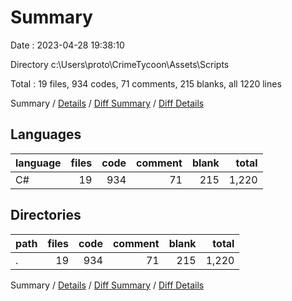 # Summary

Date : 2023-04-28 19:38:10

Directory c:\\Users\\proto\\CrimeTycoon\\Assets\\Scripts

Total : 19 files,  934 codes, 71 comments, 215 blanks, all 1220 lines

Summary / [Details](details.md) / [Diff Summary](diff.md) / [Diff Details](diff-details.md)

## Languages
| language | files | code | comment | blank | total |
| :--- | ---: | ---: | ---: | ---: | ---: |
| C# | 19 | 934 | 71 | 215 | 1,220 |

## Directories
| path | files | code | comment | blank | total |
| :--- | ---: | ---: | ---: | ---: | ---: |
| . | 19 | 934 | 71 | 215 | 1,220 |

Summary / [Details](details.md) / [Diff Summary](diff.md) / [Diff Details](diff-details.md)